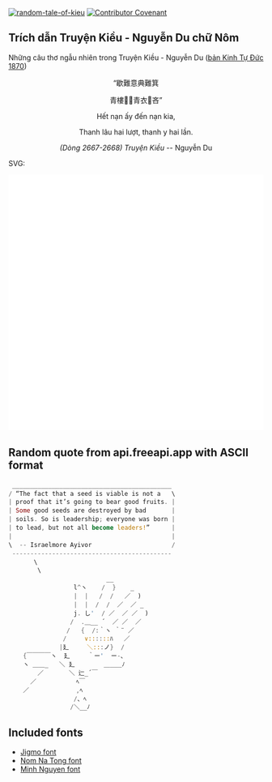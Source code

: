 [![random-tale-of-kieu](https://github.com/huuquyet/random-tale-of-kieu/actions/workflows/random-tale-of-kieu.yml/badge.svg)](https://github.com/huuquyet/random-tale-of-kieu/actions/workflows/random-tale-of-kieu.yml)
[![Contributor Covenant](https://img.shields.io/badge/Contributor%20Covenant-2.1-4baaaa.svg)](.github/CODE_OF_CONDUCT.md "Contributor Covenant 2.1")

## Trích dẫn Truyện Kiều - Nguyễn Du chữ Nôm

Những câu thơ ngẫu nhiên trong Truyện Kiều - Nguyễn Du ([bản Kinh Tự Đức 1870](https://vi.wikisource.org/wiki/Truy%E1%BB%87n_Ki%E1%BB%81u_(b%E1%BA%A3n_Kinh_T%E1%BB%B1_%C4%90%E1%BB%A9c_1870)))

<div align="center">
<!-- START_KIEU -->
      <p class="nom">“歇難意典難箕</p>
      <p class="nom">青樓𠄩𦀎青衣𠄩吝”</p>
      <p class="quocngu">Hết nạn ấy đến nạn kia,</p>
      <p class="quocngu">Thanh lâu hai lượt, thanh y hai lần.</p>
      <p class="author"><i>(Dòng 2667-2668) Truyện Kiều</i> -- Nguyễn Du</p>
<!-- END_KIEU -->
</div>

SVG:

<div align="center">
  <img src="./assets/random-kieu.svg" alt="The Tale of Kieu - Nguyen Du">
</div>

## Random quote from api.freeapi.app with ASCII format

<!-- START_QUOTE -->
```rust
 ____________________________________________
/ “The fact that a seed is viable is not a   \
| proof that it’s going to bear good fruits. |
| Some good seeds are destroyed by bad       |
| soils. So is leadership; everyone was born |
| to lead, but not all become leaders!”      |
|                                            |
\  -- Israelmore Ayivor                      /
 --------------------------------------------
       \
        \
                           __ 
                  l^ヽ    /  }    _
                  |  |   /  /   ／  )
                  |  |  /  /  ／  ／ _
                  j. し'  / ／  ／ ／  )
                 /  .＿__ ´  ／ ／  ／
                /   {  /:｀ヽ ｀¨ ／
               /     ∨::::::ﾊ   ／
              |廴     ＼:::ノ}  /
    {￣￣￣￣ヽ  廴     ｀ー'  ー-､
    ヽ ＿＿_   ＼ 廴        ＿＿＿ﾉ
        ／       ＼ 辷_´￣
      ／           ﾍ￣
    ／             ,ﾍ
                  /、ﾍ
                 /＼__ﾉ
```
<!-- END_QUOTE -->

## Included fonts

- [Jigmo font](https://github.com/kamichikoichi/jigmo)
- [Nom Na Tong font](https://github.com/nomfoundation/font)
- [Minh Nguyen font](https://github.com/TKYKmori/Minh-Nguyen)
